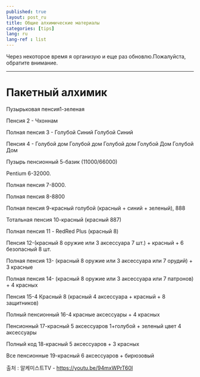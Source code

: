 ```yaml
---
published: true
layout: post_ru
title: Общие алхимические материалы
categories: [tips]
lang: ru
lang-ref : list
---
```

Через некоторое время я организую и еще раз обновлю.Пожалуйста, обратите внимание.


***


# Пакетный алхимик


Пузырьковая пенсия1-зеленая


Пенсия 2 - Чхоннам


Полная пенсия 3 - Голубой Синий Голубой Синий


Пенсия 4 - Голубой дом Голубой дом Голубой дом Голубой Дом Голубой Дом


Пузырь пенсионный 5-базик (11000/66000)


Pentium 6-32000.


Полная пенсия 7-8000.


Полная пенсия 8-8800


Полная пенсия 9-красный голубой (красный + синий + зеленый), 888


Тотальная пенсия 10-красный (красный 887)


Полная пенсия 11 - RedRed Plus (красный 8)


Пенсия 12-(красный 8 оружие или 3 аксессуара 7 шт.) + красный + 6 безопасный 8 шт.


Полная пенсия 13- (красный 8 оружие или 3 аксессуара или 7 орудий) + 3 красные


Полная пенсия 14- (красный 8 оружие или 3 аксессуара или 7 патронов) + 4 красных


Пенсия 15-4 Красный 8 (красный 4 аксессуара + красный + 8 защитников)


Полный пенсионный 16-4 красные аксессуары + 4 красных


Пенсионный 17-красный 5 аксессуаров 1+голубой + зеленый цвет 4 аксессуары


Полный код 18-красный 5 аксессуаров + 3 красных


Все пенсионные 19-красный 6 аксессуаров + бирюзовый


출처 : 알케미스트TV - https://youtu.be/94mxWPrT60I